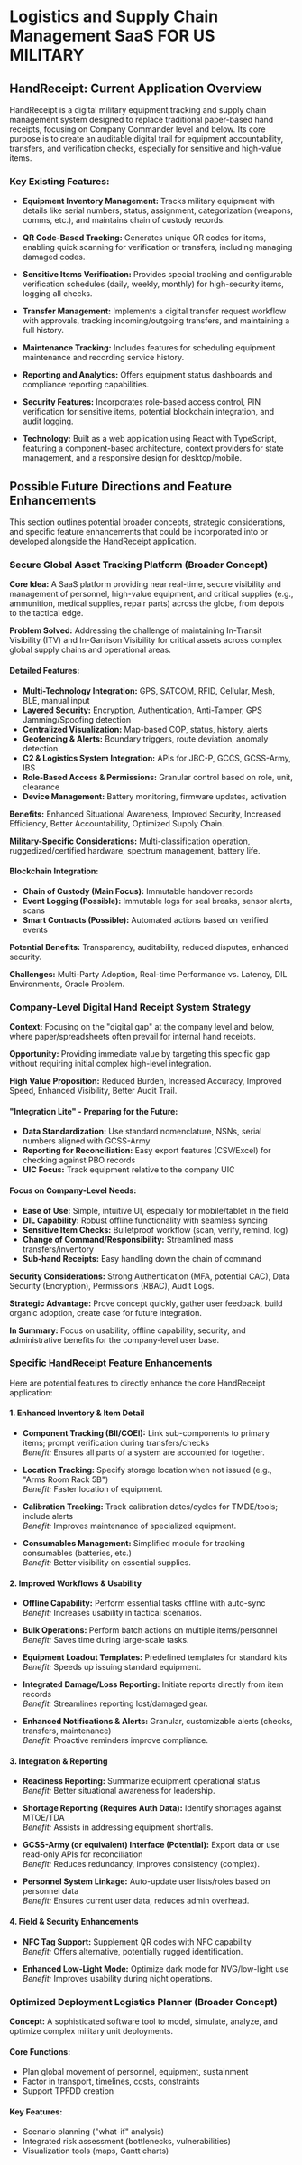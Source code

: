 # Logistics and Supply Chain Management SaaS FOR US MILITARY

## HandReceipt: Current Application Overview

HandReceipt is a digital military equipment tracking and supply chain management system designed to replace traditional paper-based hand receipts, focusing on Company Commander level and below. Its core purpose is to create an auditable digital trail for equipment accountability, transfers, and verification checks, especially for sensitive and high-value items.

### Key Existing Features:

- **Equipment Inventory Management:** Tracks military equipment with details like serial numbers, status, assignment, categorization (weapons, comms, etc.), and maintains chain of custody records.

- **QR Code-Based Tracking:** Generates unique QR codes for items, enabling quick scanning for verification or transfers, including managing damaged codes.

- **Sensitive Items Verification:** Provides special tracking and configurable verification schedules (daily, weekly, monthly) for high-security items, logging all checks.

- **Transfer Management:** Implements a digital transfer request workflow with approvals, tracking incoming/outgoing transfers, and maintaining a full history.

- **Maintenance Tracking:** Includes features for scheduling equipment maintenance and recording service history.

- **Reporting and Analytics:** Offers equipment status dashboards and compliance reporting capabilities.

- **Security Features:** Incorporates role-based access control, PIN verification for sensitive items, potential blockchain integration, and audit logging.

- **Technology:** Built as a web application using React with TypeScript, featuring a component-based architecture, context providers for state management, and a responsive design for desktop/mobile.


## Possible Future Directions and Feature Enhancements

This section outlines potential broader concepts, strategic considerations, and specific feature enhancements that could be incorporated into or developed alongside the HandReceipt application.

### Secure Global Asset Tracking Platform (Broader Concept)

**Core Idea:** A SaaS platform providing near real-time, secure visibility and management of personnel, high-value equipment, and critical supplies (e.g., ammunition, medical supplies, repair parts) across the globe, from depots to the tactical edge.

**Problem Solved:** Addressing the challenge of maintaining In-Transit Visibility (ITV) and In-Garrison Visibility for critical assets across complex global supply chains and operational areas.

#### Detailed Features:

- **Multi-Technology Integration:** GPS, SATCOM, RFID, Cellular, Mesh, BLE, manual input
- **Layered Security:** Encryption, Authentication, Anti-Tamper, GPS Jamming/Spoofing detection
- **Centralized Visualization:** Map-based COP, status, history, alerts
- **Geofencing & Alerts:** Boundary triggers, route deviation, anomaly detection
- **C2 & Logistics System Integration:** APIs for JBC-P, GCCS, GCSS-Army, IBS
- **Role-Based Access & Permissions:** Granular control based on role, unit, clearance
- **Device Management:** Battery monitoring, firmware updates, activation

**Benefits:** Enhanced Situational Awareness, Improved Security, Increased Efficiency, Better Accountability, Optimized Supply Chain.

**Military-Specific Considerations:** Multi-classification operation, ruggedized/certified hardware, spectrum management, battery life.

#### Blockchain Integration:

- **Chain of Custody (Main Focus):** Immutable handover records
- **Event Logging (Possible):** Immutable logs for seal breaks, sensor alerts, scans
- **Smart Contracts (Possible):** Automated actions based on verified events

**Potential Benefits:** Transparency, auditability, reduced disputes, enhanced security.

**Challenges:** Multi-Party Adoption, Real-time Performance vs. Latency, DIL Environments, Oracle Problem.

### Company-Level Digital Hand Receipt System Strategy

**Context:** Focusing on the "digital gap" at the company level and below, where paper/spreadsheets often prevail for internal hand receipts.

**Opportunity:** Providing immediate value by targeting this specific gap without requiring initial complex high-level integration.

**High Value Proposition:** Reduced Burden, Increased Accuracy, Improved Speed, Enhanced Visibility, Better Audit Trail.

#### "Integration Lite" - Preparing for the Future:

- **Data Standardization:** Use standard nomenclature, NSNs, serial numbers aligned with GCSS-Army
- **Reporting for Reconciliation:** Easy export features (CSV/Excel) for checking against PBO records
- **UIC Focus:** Track equipment relative to the company UIC

#### Focus on Company-Level Needs:

- **Ease of Use:** Simple, intuitive UI, especially for mobile/tablet in the field
- **DIL Capability:** Robust offline functionality with seamless syncing
- **Sensitive Item Checks:** Bulletproof workflow (scan, verify, remind, log)
- **Change of Command/Responsibility:** Streamlined mass transfers/inventory
- **Sub-hand Receipts:** Easy handling down the chain of command

**Security Considerations:** Strong Authentication (MFA, potential CAC), Data Security (Encryption), Permissions (RBAC), Audit Logs.

**Strategic Advantage:** Prove concept quickly, gather user feedback, build organic adoption, create case for future integration.

**In Summary:** Focus on usability, offline capability, security, and administrative benefits for the company-level user base.

### Specific HandReceipt Feature Enhancements

Here are potential features to directly enhance the core HandReceipt application:

#### 1. Enhanced Inventory & Item Detail

- **Component Tracking (BII/COEI):** Link sub-components to primary items; prompt verification during transfers/checks  
  *Benefit:* Ensures all parts of a system are accounted for together.

- **Location Tracking:** Specify storage location when not issued (e.g., "Arms Room Rack 5B")  
  *Benefit:* Faster location of equipment.

- **Calibration Tracking:** Track calibration dates/cycles for TMDE/tools; include alerts  
  *Benefit:* Improves maintenance of specialized equipment.

- **Consumables Management:** Simplified module for tracking consumables (batteries, etc.)  
  *Benefit:* Better visibility on essential supplies.

#### 2. Improved Workflows & Usability

- **Offline Capability:** Perform essential tasks offline with auto-sync  
  *Benefit:* Increases usability in tactical scenarios.

- **Bulk Operations:** Perform batch actions on multiple items/personnel  
  *Benefit:* Saves time during large-scale tasks.

- **Equipment Loadout Templates:** Predefined templates for standard kits  
  *Benefit:* Speeds up issuing standard equipment.

- **Integrated Damage/Loss Reporting:** Initiate reports directly from item records  
  *Benefit:* Streamlines reporting lost/damaged gear.

- **Enhanced Notifications & Alerts:** Granular, customizable alerts (checks, transfers, maintenance)  
  *Benefit:* Proactive reminders improve compliance.

#### 3. Integration & Reporting

- **Readiness Reporting:** Summarize equipment operational status  
  *Benefit:* Better situational awareness for leadership.

- **Shortage Reporting (Requires Auth Data):** Identify shortages against MTOE/TDA  
  *Benefit:* Assists in addressing equipment shortfalls.

- **GCSS-Army (or equivalent) Interface (Potential):** Export data or use read-only APIs for reconciliation  
  *Benefit:* Reduces redundancy, improves consistency (complex).

- **Personnel System Linkage:** Auto-update user lists/roles based on personnel data  
  *Benefit:* Ensures current user data, reduces admin overhead.

#### 4. Field & Security Enhancements

- **NFC Tag Support:** Supplement QR codes with NFC capability  
  *Benefit:* Offers alternative, potentially rugged identification.

- **Enhanced Low-Light Mode:** Optimize dark mode for NVG/low-light use  
  *Benefit:* Improves usability during night operations.

### Optimized Deployment Logistics Planner (Broader Concept)

**Concept:** A sophisticated software tool to model, simulate, analyze, and optimize complex military unit deployments.

#### Core Functions:

- Plan global movement of personnel, equipment, sustainment
- Factor in transport, timelines, costs, constraints
- Support TPFDD creation

#### Key Features:

- Scenario planning ("what-if" analysis)
- Integrated risk assessment (bottlenecks, vulnerabilities)
- Visualization tools (maps, Gantt charts)